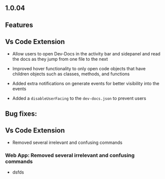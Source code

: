 ## 1.0.04

## Features

## Vs Code Extension

* Allow users to open Dev-Docs in the activity bar and sidepanel and read the docs as they jump from one file to the next

* Improved hover functionality to only open code objects that have children objects such as classes, methods, and functions

* Added extra notifications on generate events for better visibility into the events

* Added a `disableUserFacing` to the `dev-docs.json` to prevent users

## Bug fixes:

## Vs Code Extension

* Removed several irrelevant and confusing commands

### Web App: Removed several irrelevant and confusing commands

* dsfds
